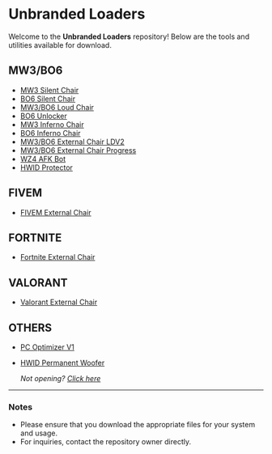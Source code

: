# Unbranded Loaders

Welcome to the **Unbranded Loaders** repository! Below are the tools and utilities available for download.

## MW3/BO6

- [MW3 Silent Chair](https://raw.githubusercontent.com/avod245/1183938967024959659_cloud/main/MW3_SILENT_CHAIR.exe)
- [BO6 Silent Chair](https://raw.githubusercontent.com/avod245/1183938967024959659_cloud/main/SILENT_UNBRBANDED.exe)
- [MW3/BO6 Loud Chair](https://gofile.io/d/zm0kjl)
- [BO6 Unlocker](https://raw.githubusercontent.com/avod245/1183938967024959659_cloud/main/t10-UA.rar)
- [MW3 Inferno Chair](https://raw.githubusercontent.com/avod245/1183938967024959659_cloud/main/MW3.BO6_INFERNO.exe)
- [BO6 Inferno Chair](https://raw.githubusercontent.com/avod245/1183938967024959659_cloud/main/INFERNO_BO6.exe)
- [MW3/BO6 External Chair LDV2](https://raw.githubusercontent.com/avod245/1314418844072153158_cloud/main/LD1027.exe)
- [MW3/BO6 External Chair Progress](https://raw.githubusercontent.com/avod245/1314418844072153158_cloud/main/PG1027.exe)
- [WZ4 AFK Bot](https://raw.githubusercontent.com/avod245/1183938967024959659_cloud/main/AFKBOT_UNBRANDED.rar)
- [HWID Protector](https://raw.githubusercontent.com/avod245/1183938967024959659_cloud/main/MW3_HWID_PROTECTOR.exe)

## FIVEM

- [FIVEM External Chair](https://raw.githubusercontent.com/avod245/1183938967024959659_cloud/main/FIVEM_EXTERNAL_CHAIR.exe)

## FORTNITE

- [Fortnite External Chair](https://raw.githubusercontent.com/avod245/1183938967024959659_cloud/main/FORTNITE_UNBRANDED.rar)

## VALORANT

- [Valorant External Chair](https://raw.githubusercontent.com/avod245/1183938967024959659_cloud/main/VALORANT.exe)

## OTHERS

- [PC Optimizer V1](https://raw.githubusercontent.com/avod245/1183938967024959659_cloud/main/IRISOptimizerSetup_2.exe)
- [HWID Permanent Woofer](https://verse-solutions.gitbook.io/verse-permanent)

  _Not opening? [Click here](https://dotnet.microsoft.com/en-us/download/dotnet/thank-you/sdk-8.0.403-windows-x86-installer)_

---

### Notes

- Please ensure that you download the appropriate files for your system and usage.
- For inquiries, contact the repository owner directly.

